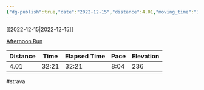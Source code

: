 ```yaml
---
{"dg-publish":true,"date":"2022-12-15","distance":4.01,"moving_time":"32:21","elapsed_time":"32:21","pace":"8:04","total_elevation_gain":236,"url":"https://www.strava.com/activities/8253559464","permalink":"/01-personal/strava/2022-12-15-afternoon-run/","dgPassFrontmatter":true}
---
```



[[2022-12-15\|2022-12-15]]

[Afternoon Run](https://www.strava.com/activities/8253559464)

| Distance | Time  | Elapsed Time | Pace | Elevation |
| -------- | ----- | ------------ | ---- | --------- |
| 4.01     | 32:21 | 32:21        | 8:04 | 236       |




#strava
